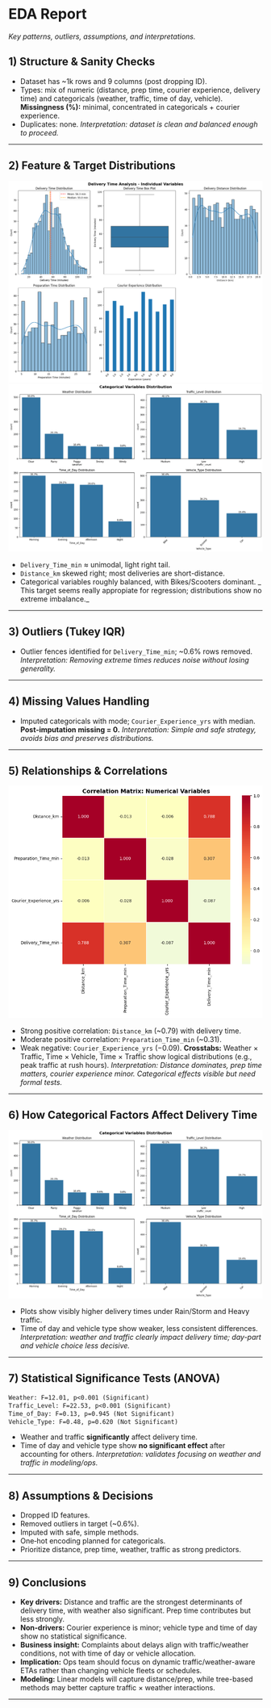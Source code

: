# EDA Report

_Key patterns, outliers, assumptions, and interpretations._

## 1) Structure & Sanity Checks
- Dataset has ~1k rows and 9 columns (post dropping ID).
- Types: mix of numeric (distance, prep time, courier experience, delivery time) and categoricals (weather, traffic, time of day, vehicle).
**Missingness (%):** minimal, concentrated in categoricals + courier experience.
- Duplicates: none.
_Interpretation: dataset is clean and balanced enough to proceed._
---
## 2) Feature & Target Distributions
![Distributions](report-aid/figs/eda_fig_distributions.png)
![Categorical distributions](report-aid/figs/eda_fig_categorical.png)
- `Delivery_Time_min` ≈ unimodal, light right tail.
- `Distance_km` skewed right; most deliveries are short-distance.
- Categorical variables roughly balanced, with Bikes/Scooters dominant.
_ This target seems really appropiate for regression; distributions show no extreme imbalance._
---
## 3) Outliers (Tukey IQR)
- Outlier fences identified for `Delivery_Time_min`; ~0.6% rows removed.
_Interpretation: Removing extreme times reduces noise without losing generality._
---
## 4) Missing Values Handling
- Imputed categoricals with mode; `Courier_Experience_yrs` with median.
**Post‑imputation missing = 0.**
_Interpretation: Simple and safe strategy, avoids bias and preserves distributions._
---
## 5) Relationships & Correlations
![Correlation heatmap](report-aid\figs\eda_corr_heatmap.png)
- Strong positive correlation: `Distance_km` (~0.79) with delivery time.
- Moderate positive correlation: `Preparation_Time_min` (~0.31).
- Weak negative: `Courier_Experience_yrs` (−0.09).
**Crosstabs:** Weather × Traffic, Time × Vehicle, Time × Traffic show logical distributions (e.g., peak traffic at rush hours).
_Interpretation: Distance dominates, prep time matters, courier experience minor. Categorical effects visible but need formal tests._
---
## 6) How Categorical Factors Affect Delivery Time
![Categorical effects](report-aid\figs\eda_fig_categorical.png)
- Plots show visibly higher delivery times under Rain/Storm and Heavy traffic.
- Time of day and vehicle type show weaker, less consistent differences.
_Interpretation: weather and traffic clearly impact delivery time; day-part and vehicle choice less decisive._
---
## 7) Statistical Significance Tests (ANOVA)
```
Weather: F=12.01, p<0.001 (Significant)
Traffic_Level: F=22.53, p<0.001 (Significant)
Time_of_Day: F=0.13, p=0.945 (Not Significant)
Vehicle_Type: F=0.48, p=0.620 (Not Significant)
```
- Weather and traffic **significantly** affect delivery time.
- Time of day and vehicle type show **no significant effect** after accounting for others.
_Interpretation: validates focusing on weather and traffic in modeling/ops._
---
## 8) Assumptions & Decisions
- Dropped ID features.
- Removed outliers in target (~0.6%).
- Imputed with safe, simple methods.
- One‑hot encoding planned for categoricals.
- Prioritize distance, prep time, weather, traffic as strong predictors.
---
## 9) Conclusions
- **Key drivers:** Distance and traffic are the strongest determinants of delivery time, with weather also significant. Prep time contributes but less strongly.
- **Non-drivers:** Courier experience is minor; vehicle type and time of day show no statistical significance.
- **Business insight:** Complaints about delays align with traffic/weather conditions, not with time of day or vehicle allocation.
- **Implication:** Ops team should focus on dynamic traffic/weather-aware ETAs rather than changing vehicle fleets or schedules.
- **Modeling:** Linear models will capture distance/prep, while tree-based methods may better capture traffic × weather interactions.
---